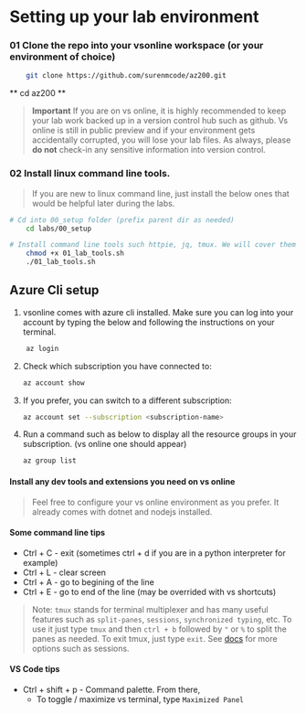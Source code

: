 # Setting up your lab environment

### 01 Clone the repo into your vsonline workspace (or your environment of choice)

```bash
    git clone https://github.com/surenmcode/az200.git
```

** cd az200 **

> **Important** If you are on vs online, it is highly recommended to keep your lab work backed up in a version control hub such as github. Vs online is still in public preview and if your environment gets accidentally corrupted, you will lose your lab files. As always, please **do not** check-in any sensitive information into version control.

### 02 Install linux command line tools. 

> If you are new to linux command line, just install the below ones that would be helpful later during the labs.

```bash
# Cd into 00_setup folder (prefix parent dir as needed)
    cd labs/00_setup
```

```bash
# Install command line tools such httpie, jq, tmux. We will cover them later during demos.
    chmod +x 01_lab_tools.sh
    ./01_lab_tools.sh
```

## Azure Cli setup

1. vsonline comes with azure cli installed. Make sure you can log into your account by typing the below and following the instructions on your terminal.

```bash
    az login
```

2. Check which subscription you have connected to:

    ```bash
    az account show
    ```

3. If you prefer, you can switch to a different subscription:

    ```bash
    az account set --subscription <subscription-name>
    ```
4. Run a command such as below to display all the resource groups in your subscription. (vs online one should appear)

    ```bash
    az group list
    ```

#### Install any dev tools and extensions you need on vs online

> Feel free to configure your vs online environment as you prefer. It already comes with dotnet and nodejs installed. 

#### Some command line tips

* Ctrl + C - exit (sometimes ctrl + d if you are in a python interpreter for example)
* Ctrl + L - clear screen
* Ctrl + A - go to begining of the line
* Ctrl + E - go to end of the line (may be overrided with vs shortcuts)

>Note: `tmux` stands for terminal multiplexer and has many useful features such as `split-panes`,  `sessions`, `synchronized typing`,  etc. To use it just type `tmux` and then `ctrl + b` followed by `"` or `%` to split the panes as needed. To exit tmux, just type `exit`. See [docs](https://tmuxcheatsheet.com/) for more options such as sessions. 

#### VS Code tips

* Ctrl + shift + p - Command palette. From there,
    * To toggle / maximize vs terminal, type `Maximized Panel` 
